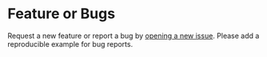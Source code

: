 # Feature or Bugs

Request a new feature or report a bug by [opening a new issue](https://github.com/plotly/plotly.js/issues/new). Please add a reproducible example for bug reports.